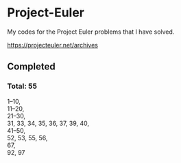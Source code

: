 # Project-Euler

My codes for the Project Euler problems that I have solved.

https://projecteuler.net/archives


## Completed
### Total: 55
1–10,  
11–20,  
21–30,  
31, 33, 34, 35, 36, 37, 39, 40,  
41–50,  
52, 53, 55, 56,  
67,  
92, 97
